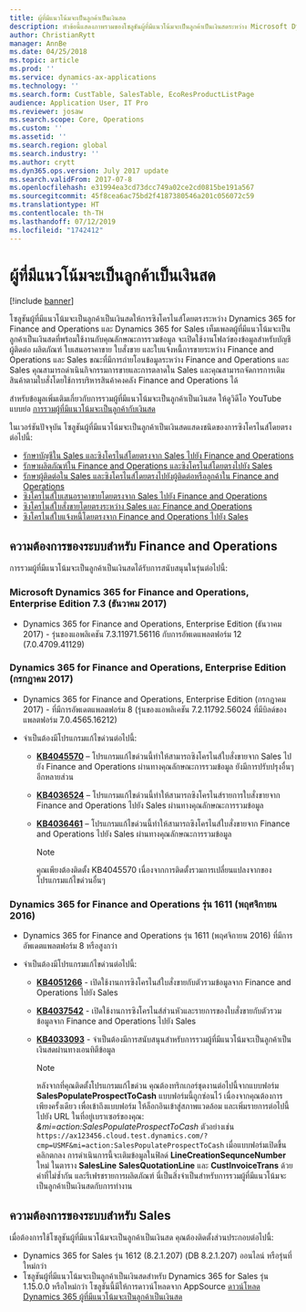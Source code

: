 ```yaml
---
title: ผู้ที่มีแนวโน้มจะเป็นลูกค้าเป็นเงินสด
description: หัวข้อนี้แสดงภาพรวมของโซลูชันผู้ที่มีแนวโน้มจะเป็นลูกค้าเป็นเงินสดระหว่าง Microsoft Dynamics 365 for Finance and Operations และ Microsoft Dynamics 365 for Sales
author: ChristianRytt
manager: AnnBe
ms.date: 04/25/2018
ms.topic: article
ms.prod: ''
ms.service: dynamics-ax-applications
ms.technology: ''
ms.search.form: CustTable, SalesTable, EcoResProductListPage
audience: Application User, IT Pro
ms.reviewer: josaw
ms.search.scope: Core, Operations
ms.custom: ''
ms.assetid: ''
ms.search.region: global
ms.search.industry: ''
ms.author: crytt
ms.dyn365.ops.version: July 2017 update
ms.search.validFrom: 2017-07-8
ms.openlocfilehash: e31994ea3cd73dcc749a02ce2cd0815be191a567
ms.sourcegitcommit: 45f8cea6ac75bd2f4187380546a201c056072c59
ms.translationtype: HT
ms.contentlocale: th-TH
ms.lasthandoff: 07/12/2019
ms.locfileid: "1742412"
---
```

# <a name="prospect-to-cash"></a>ผู้ที่มีแนวโน้มจะเป็นลูกค้าเป็นเงินสด

[!include [banner](../includes/banner.md)]

โซลูชันผู้ที่มีแนวโน้มจะเป็นลูกค้าเป็นเงินสดให้การซิงโครไนส์โดยตรงระหว่าง Dynamics 365 for Finance and Operations และ Dynamics 365 for Sales เท็มเพลตผู้ที่มีแนวโน้มจะเป็นลูกค้าเป็นเงินสดที่พร้อมใช้งานกับคุณลักษณะการรวมข้อมูล จะเปิดใช้งานโฟลว์ของข้อมูลสำหรับบัญชี ผู้ติดต่อ ผลิตภัณฑ์ ใบเสนอราคาขาย ใบสั่งขาย และใบแจ้งหนี้การขายระหว่าง Finance and Operations และ Sales ขณะที่มีการถ่ายโอนข้อมูลระหว่าง Finance and Operations และ Sales คุณสามารถดำเนินกิจกรรมการขายและการตลาดใน Sales และคุณสามารถจัดการการเติมสินค้าตามใบสั่งโดยใช้การบริหารสินค้าคงคลัง Finance and Operations ได้ 

สำหรับข้อมูลเพิ่มเติมเกี่ยวกับการรวมผู้ที่มีแนวโน้มจะเป็นลูกค้าเป็นเงินสด ให้ดูวิดีโอ YouTube แบบย่อ [การรวมผู้ที่มีแนวโน้มจะเป็นลูกค้ากับเงินสด](https://www.youtube.com/watch?v=AVV9x5x-XCg)

ในเวอร์ชันปัจจุบัน โซลูชันผู้ที่มีแนวโน้มจะเป็นลูกค้าเป็นเงินสดแสดงชนิดของการซิงโครไนส์โดยตรงต่อไปนี้:

- [รักษาบัญชีใน Sales และซิงโครไนส์โดยตรงจาก Sales ไปยัง Finance and Operations](accounts-template-mapping-direct.md)
- [รักษาผลิตภัณฑ์ใน Finance and Operations และซิงโครไนส์โดยตรงไปยัง Sales](products-template-mapping-direct.md)
- [รักษาผู้ติดต่อใน Sales และซิงโครไนส์โดยตรงไปยังผู้ติดต่อหรือลูกค้าใน Finance and Operations](contacts-template-mapping-direct.md)
- [ซิงโครไนส์ใบเสนอราคาขายโดยตรงจาก Sales ไปยัง Finance and Operations](sales-quotation-template-mapping-sales-fin.md)
- [ซิงโครไนส์ใบสั่งขายโดยตรงระหว่าง Sales และ Finance and Operations](sales-order-template-mapping-direct-two-ways.md)
- [ซิงโครไนส์ใบแจ้งหนี้โดยตรงจาก Finance and Operations ไปยัง Sales](sales-invoice-template-mapping-direct.md)

## <a name="system-requirements-for-finance-and-operations"></a>ความต้องการของระบบสำหรับ Finance and Operations
การรวมผู้ที่มีแนวโน้มจะเป็นลูกค้าเป็นเงินสดได้รับการสนับสนุนในรุ่นต่อไปนี้:

### <a name="microsoft-dynamics-365-for-finance-and-operations-enterprise-edition-73-december-2017"></a>Microsoft Dynamics 365 for Finance and Operations, Enterprise Edition 7.3 (ธันวาคม 2017)

- Dynamics 365 for Finance and Operations, Enterprise Edition (ธันวาคม 2017) - รุ่นของแอพลิเคชัน 7.3.11971.56116 กับการอัพเดแพลตฟอร์ม 12 (7.0.4709.41129)

### <a name="dynamics-365-for-finance-and-operations-enterprise-edition-july-2017"></a>Dynamics 365 for Finance and Operations, Enterprise Edition (กรกฎาคม 2017)

- Dynamics 365 for Finance and Operations, Enterprise Edition (กรกฎาคม 2017) - ที่มีการอัพเดตแพลตฟอร์ม 8 (รุ่นของแอพลิเคชัน 7.2.11792.56024 ที่มีบิลด์ของแพลตฟอร์ม 7.0.4565.16212)
- จำเป็นต้องมีโปรแกรมแก้ไขด่วนต่อไปนี้:

  - **[KB4045570](https://fix.lcs.dynamics.com/Issue/Resolved?kb=4045570&bugId=3851320&qc=ac1145034fd04ab71ccc4d14aa012f245176712c9af7c36bb77a118726d46160)** – โปรแกรมแก้ไขด่วนนี้ทำให้สามารถซิงโครไนส์ใบสั่งขายจาก Sales ไปยัง Finance and Operations ผ่านทางคุณลักษณะการรวมข้อมูล ยังมีการปรับปรุงอื่นๆ อีกหลายส่วน
  - **[KB4036524](https://fix.lcs.dynamics.com/Issue/Resolved?kb=4036524&bugId=3847504&qc=e2fcfae08b1a5d5ce9f53f330e8c212b0636c375368ff7d8d9b5ec6701523ad2)** – โปรแกรมแก้ไขด่วนนี้ทำให้สามารถซิงโครไนส์รายการใบสั่งขายจาก Finance and Operations ไปยัง Sales ผ่านทางคุณลักษณะการรวมข้อมูล
  - **[KB4036461](https://fix.lcs.dynamics.com/Issue/Resolved?kb=4036461&bugId=3847029&qc=e2fcfae08b1a5d5ce9f53f330e8c212b0636c375368ff7d8d9b5ec6701523ad2)** – โปรแกรมแก้ไขด่วนนี้ทำให้สามารถซิงโครไนส์ใบสั่งขายจาก Finance and Operations ไปยัง Sales ผ่านทางคุณลักษณะการรวมข้อมูล

    > [!NOTE]
    > คุณเพียงต้องติดตั้ง KB4045570 เนื่องจากการติดตั้งรวมการเปลี่ยนแปลงจากของโปรแกรมแก้ไขด่วนอื่นๆ 

### <a name="dynamics-365-for-finance-and-operations-version-1611-november-2016"></a>Dynamics 365 for Finance and Operations รุ่น 1611 (พฤศจิกายน 2016)

- Dynamics 365 for Finance and Operations รุ่น 1611 (พฤศจิกายน 2016) ที่มีการอัพเดตแพลตฟอร์ม 8 หรือสูงกว่า

- จำเป็นต้องมีโปรแกรมแก้ไขด่วนต่อไปนี้:

  - **[KB4051266](https://fix.lcs.dynamics.com/Issue/Resolved?kb=4051266&bugId=3863566&qc=ee80faaa7bc6c77b368d5eaf456c9c08e0b9fba5903a7b6fd8c13756c3a4b757)** - เปิดใช้งานการซิงโครไนส์ใบสั่งขายกับตัวรวมข้อมูลจาก Finance and Operations ไปยัง Sales 
  - **[KB4037542](https://fix.lcs.dynamics.com/Issue/Resolved?kb=4037542&bugId=3848253&qc=8323b93c15280172c5ab4159e0256e37104ced1729462c91ab2f7d00cb8d419c)** - เปิดใช้งานการซิงโครไนส์ส่วนหัวและรายการของใบสั่งขายกับตัวรวมข้อมูลจาก Finance and Operations ไปยัง Sales
  - **[KB4033093](https://fix.lcs.dynamics.com/Issue/Resolved?kb=4033093&bugId=3824604&qc=bd7e15e1fb56066b3a82ce48b691cf1ffbc934a7473fa888545b2211a8d416c5)** - จำเป็นต้องมีการสนับสนุนสำหรับการรวมผู้ที่มีแนวโน้มจะเป็นลูกค้าเป็นเงินสดผ่านทางเอนทิตีข้อมูล
    
    > [!NOTE]
    > หลังจากที่คุณติดตั้งโปรแกรมแก้ไขด่วน คุณต้องทริกเกอร์ชุดงานต่อไปนี้จากแบบฟอร์ม **SalesPopulateProspectToCash** แบบฟอร์มนี้ถูกซ่อนไว้ เนื่องจากคุณต้องการเพียงครั้งเดียว เพื่อเข้าถึงแบบฟอร์ม ให้ล็อกอินเข้าสู่สภาพแวดล้อม และเพิ่มรายการต่อไปนี้ไปยัง URL ในที่อยู่เบราเซอร์ของคุณ: *&mi=action:SalesPopulateProspectToCash* ตัวอย่างเช่น `https://ax123456.cloud.test.dynamics.com/?cmp=USMF&mi=action:SalesPopulateProspectToCash` เมื่อแบบฟอร์มเปิดขึ้น คลิกตกลง การดำเนินการนี้จะเติมข้อมูลในฟิลด์ **LineCreationSequnceNumber** ใหม่ ในตาราง **SalesLine** **SalesQuotationLine** และ **CustInvoiceTrans** ด้วยค่าที่ไม่ซ้ำกัน และรีเฟรชรายการผลิตภัณฑ์ นี่เป็นสิ่งจำเป็นสำหรับการรวมผู้ที่มีแนวโน้มจะเป็นลูกค้าเป็นเงินสดกับการทำงาน


## <a name="system-requirements-for-sales"></a>ความต้องการของระบบสำหรับ Sales

เมื่อต้องการใช้โซลูชันผู้ที่มีแนวโน้มจะเป็นลูกค้าเป็นเงินสด คุณต้องติดตั้งส่วนประกอบต่อไปนี้:

- Dynamics 365 for Sales รุ่น 1612 (8.2.1.207) (DB 8.2.1.207) ออนไลน์ หรือรุ่นที่ใหม่กว่า
- โซลูชันผู้ที่มีแนวโน้มจะเป็นลูกค้าเป็นเงินสดสำหรับ Dynamics 365 for Sales รุ่น 1.15.0.0 หรือใหม่กว่า โซลูชันนี้มีให้การดาวน์โหลดจาก AppSource [ดาวน์โหลด Dynamics 365 ผู้ที่มีแนวโน้มจะเป็นลูกค้าเป็นเงินสด](https://appsource.microsoft.com/product/dynamics-365/mscrm.c7a48b40-eed3-4d67-93ba-f2364281feb3)
